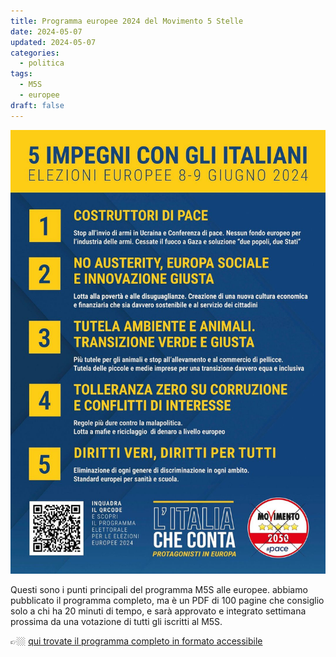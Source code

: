 ```yaml
---
title: Programma europee 2024 del Movimento 5 Stelle
date: 2024-05-07
updated: 2024-05-07
categories:
  - politica
tags:
  - M5S
  - europee
draft: false
---
```


![](./5-impegni-italiani-europee-2024.jpg)

Questi sono i punti principali del programma M5S alle europee.
abbiamo pubblicato il programma completo, ma è un PDF di 100 pagine che consiglio solo a chi ha 20 minuti di tempo, e sarà approvato e integrato settimana prossima da una votazione di tutti gli iscritti al M5S.

👉🏼 [qui trovate il programma completo in formato accessibile](https://2050x.org/m5s/documenti/programma-eu-2024/)
